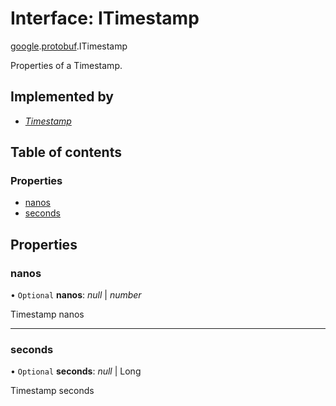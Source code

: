 # Interface: ITimestamp

[google](../modules/proto.google.md).[protobuf](../modules/proto.google.protobuf.md).ITimestamp

Properties of a Timestamp.

## Implemented by

* [*Timestamp*](../classes/proto.google.protobuf.timestamp.md)

## Table of contents

### Properties

- [nanos](proto.google.protobuf.itimestamp.md#nanos)
- [seconds](proto.google.protobuf.itimestamp.md#seconds)

## Properties

### nanos

• `Optional` **nanos**: *null* \| *number*

Timestamp nanos

___

### seconds

• `Optional` **seconds**: *null* \| Long

Timestamp seconds
